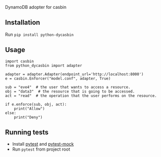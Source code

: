 DynamoDB adopter for casbin

Installation
------------
Run `pip install python-dycasbin`

Usage
-----
```
import casbin
from python_dycasbin import adapter

adapter = adapter.Adapter(endpoint_url='http://localhost:8000')
e = casbin.Enforcer("model.conf", adapter, True)

sub = "eve4"  # the user that wants to access a resource.
obj = "data3"  # the resource that is going to be accessed.
act = "read"  # the operation that the user performs on the resource.

if e.enforce(sub, obj, act):
    print("Allow")
else:
    print("Deny")
```

Running tests
---------------
* Install [pytest](https://pypi.org/project/pytest/) and [pytest-mock](https://pypi.org/project/pytest-mock/)
* Run `pytest` from project root
